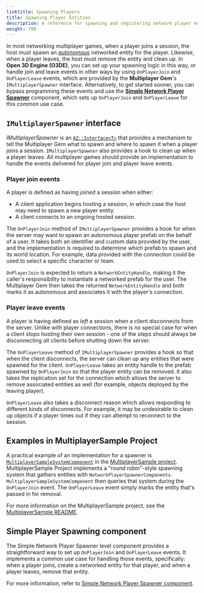 ```yaml
---
linktitle: Spawning Players
title: Spawning Player Entities
description: A reference for spawning and registering network player entities in Open 3D Engine (O3DE).
weight: 700
---
```


In most networking multiplayer games, when a player joins a session, the host must spawn an [*autonomous*](overview#multiplayer-entity-roles) networked entity for the player. Likewise, when a player leaves, the host must remove the entity and clean up. In **Open 3D Engine (O3DE)**, you can set up your spawning logic in this way, or handle join and leave events in other ways by using `OnPlayerJoin` and `OnPlayerLeave` events, which are provided by the **Multiplayer Gem**'s `IMultiplayerSpawner` interface. Alternatively, to get started sooner, you can bypass programming these events and use the [**Simple Network Player Spawner**](/docs/user-guide/components/reference/multiplayer/simple-player-spawner) component, which sets up `OnPlayerJoin` and `OnPlayerLeave` for this common use case.

## `IMultiplayerSpawner` interface

*IMultiplayerSpawner* is an [`AZ::Interface<T>`](/docs/user-guide/programming/messaging/az-interface) that provides a mechanism to tell the Multiplayer Gem what to spawn and where to spawn it when a player joins a session. `IMultiplayerSpawner` also provides a hook to clean up when a player leaves. All multiplayer games should provide an implementation to handle the events delivered for player join and player leave events.

### Player join events

A player is defined as having *joined* a session when either:
  * A client application begins hosting a session, in which case the host may need to spawn a new player entity.
  * A client connects to an ongoing hosted session.
  
The `OnPlayerJoin` method of `IMultiplayerSpawner` provides a hook for when the server may want to spawn an autonomous player prefab on the behalf of a user. It takes both an identifier and custom data provided by the user, and the implementation is required to determine which prefab to spawn and its world location. For example, data provided with the connection could be used to select a specific character or team.

`OnPlayerJoin` is expected to return a `NetworkEntityHandle`, making it the caller's responsibility to instantiate a networked prefab for the user. The Multiplayer Gem then takes the returned `NetworkEntityHandle` and both marks it as autonomous and associates it with the player's connection.

### Player leave events

A player is having defined as *left* a session when a client disconnects from the server. Unlike with player connections, there is no special case for when a client stops hosting their own session - one of the steps should always be disconnecting *all* clients before shutting down the server.

The `OnPlayerLeave` method of `IMultiplayerSpawner` provides a hook so that when the client disconnects, the server can clean up any entities that were spawned for the client. `OnPlayerLeave` takes an entity handle to the prefab spawned by `OnPlayerJoin` so that the player entity can be removed. It also takes the replication set for the connection which allows the server to remove associated entities as well (for example, objects deployed by the leaving player).

`OnPlayerLeave` also takes a disconnect reason which allows responding to different kinds of disconnects. For example, it may be undesirable to clean up objects if a player times out if they can attempt to reconnect to the session.


## Examples in MultiplayerSample Project

A practical example of an implementation for a spawner is [`MultiplayerSampleSystemComponent`](https://github.com/o3de/o3de-multiplayersample/blob/2c84827ffb20082b8c16fc0edc65cd49226f3cd2/Gem/Code/Source/MultiplayerSampleSystemComponent.cpp) in the  [MultiplayerSample project](https://github.com/o3de/o3de-multiplayersample/). MultiplayerSample Project implements a "round robin"-style spawning system that gathers entities with `NetworkPlayerSpawnerComponents`. `MultiplayerSampleSystemComponent` then queries that system during the `OnPlayerJoin` event. The `OnPlayerLeave` event simply marks the entity that's passed in for removal. 

For more information on the MultiplayerSample project, see the [MultiplayerSample README](https://github.com/o3de/o3de-multiplayersample/blob/development/README.md).

## Simple Player Spawning component

The Simple Network Player Spawner level component provides a straightforward way to set up `OnPlayerJoin` and `OnPlayerLeave` events. It implements a common use case for handling those events, specifically: when a player joins, create a networked entity for that player, and when a player leaves, remove that entity.

For more information, refer to [Simple Network Player Spawner component](/docs/user-guide/components/reference/multiplayer/simple-player-spawner). 